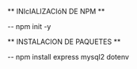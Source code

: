 ** INIcIALIZACIóN DE NPM **

-- npm init -y

** INSTALACION DE PAQUETES **

-- npm install express mysql2 dotenv
